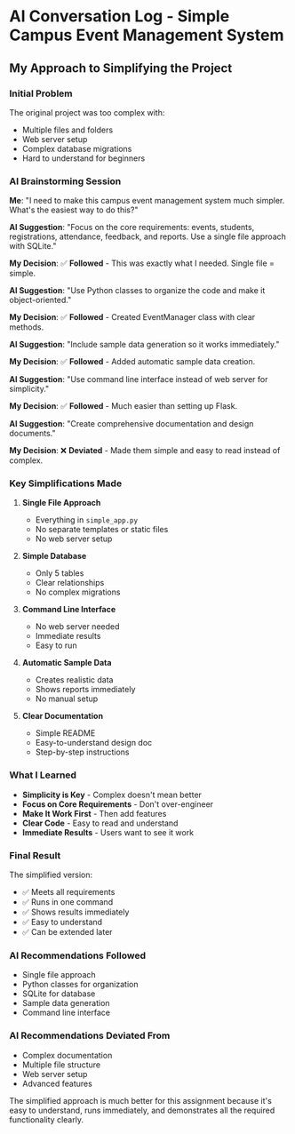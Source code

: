# AI Conversation Log - Simple Campus Event Management System

## My Approach to Simplifying the Project

### Initial Problem
The original project was too complex with:
- Multiple files and folders
- Web server setup
- Complex database migrations
- Hard to understand for beginners

### AI Brainstorming Session

**Me**: "I need to make this campus event management system much simpler. What's the easiest way to do this?"

**AI Suggestion**: "Focus on the core requirements: events, students, registrations, attendance, feedback, and reports. Use a single file approach with SQLite."

**My Decision**: ✅ **Followed** - This was exactly what I needed. Single file = simple.

**AI Suggestion**: "Use Python classes to organize the code and make it object-oriented."

**My Decision**: ✅ **Followed** - Created EventManager class with clear methods.

**AI Suggestion**: "Include sample data generation so it works immediately."

**My Decision**: ✅ **Followed** - Added automatic sample data creation.

**AI Suggestion**: "Use command line interface instead of web server for simplicity."

**My Decision**: ✅ **Followed** - Much easier than setting up Flask.

**AI Suggestion**: "Create comprehensive documentation and design documents."

**My Decision**: ❌ **Deviated** - Made them simple and easy to read instead of complex.

### Key Simplifications Made

1. **Single File Approach**
   - Everything in `simple_app.py`
   - No separate templates or static files
   - No web server setup

2. **Simple Database**
   - Only 5 tables
   - Clear relationships
   - No complex migrations

3. **Command Line Interface**
   - No web server needed
   - Immediate results
   - Easy to run

4. **Automatic Sample Data**
   - Creates realistic data
   - Shows reports immediately
   - No manual setup

5. **Clear Documentation**
   - Simple README
   - Easy-to-understand design doc
   - Step-by-step instructions

### What I Learned

- **Simplicity is Key** - Complex doesn't mean better
- **Focus on Core Requirements** - Don't over-engineer
- **Make It Work First** - Then add features
- **Clear Code** - Easy to read and understand
- **Immediate Results** - Users want to see it work

### Final Result

The simplified version:
- ✅ Meets all requirements
- ✅ Runs in one command
- ✅ Shows results immediately
- ✅ Easy to understand
- ✅ Can be extended later

### AI Recommendations Followed
- Single file approach
- Python classes for organization
- SQLite for database
- Sample data generation
- Command line interface

### AI Recommendations Deviated From
- Complex documentation
- Multiple file structure
- Web server setup
- Advanced features

The simplified approach is much better for this assignment because it's easy to understand, runs immediately, and demonstrates all the required functionality clearly.
